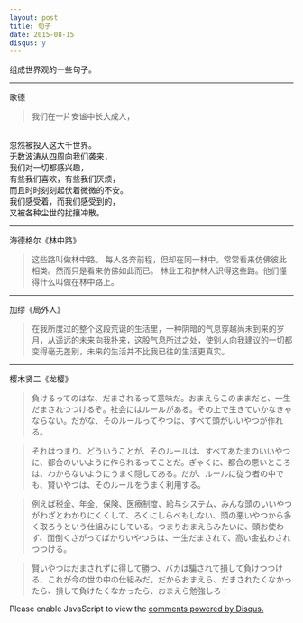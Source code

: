 ```yaml
---
layout: post
title: 句子
date: 2015-08-15
disqus: y
---
```


组成世界观的一些句子。

---

歌德
> 我们在一片安谧中长大成人，
<br/>
忽然被投入这大千世界。
<br/>
无数波涛从四周向我们袭来，
<br/>
我们对一切都感兴趣，
<br/>
有些我们喜欢，有些我们厌烦，
<br/>
而且时时刻刻起伏着微微的不安。
<br/>
我们感受着，而我们感受到的，
<br/>
又被各种尘世的扰攘冲散。

---

海德格尔《林中路》
> 这些路叫做林中路。 每人各奔前程，但却在同一林中。常常看来仿佛彼此相类。然而只是看来仿佛如此而已。 林业工和护林人识得这些路。他们懂得什么叫做在林中路上。

---

加缪《局外人》
> 在我所度过的整个这段荒诞的生活里，一种阴暗的气息穿越尚未到来的岁月，从遥远的未来向我扑来，这股气息所过之处，使别人向我建议的一切都变得毫无差别，未来的生活并不比我已往的生活更真实。

---

樱木贤二《龙樱》
> 負けるってのはな、だまされるって意味だ。おまえらこのままだと、一生だまされつつけるぞ。社会にはルールがある。その上で生きていかなきゃならない。だがな、そのルールってやつは、すべて頭がいいやつが作れる。

> それはつまり、どういうことが、そのルールは、すべてあたまのいいやつに、都合のいいように作られるってことだ。ぎゃくに、都合の悪いところは、わからないようにうまく隠してある。だが、ルールに従う者の中でも、賢いやつは、そのルールをうまく利用する。

> 例えば税金、年金、保険、医療制度、給与システム、みんな頭のいいやつがわざとわかりにくくして、ろくにしらべもしない、頭の悪いやつから多く取ろうという仕組みにしている。つまりおまえらみたいに、頭お使わず、面倒くさがってばかりいやつらは、一生だまされて、高い金払わされつつける。　

> 賢いやつはだまされずに得して勝つ、バカは騙されて損して負けつつける、これが今の世の中の仕組みだ。だからおまえら、だまされたくなかったら、損して負けたくなかったら、おまえら勉強しろ！

<div id="disqus_thread"></div>
<script type="text/javascript">
    /* * * CONFIGURATION VARIABLES * * */
    var disqus_shortname = 'richor';
    
    /* * * DON'T EDIT BELOW THIS LINE * * */
    (function() {
        var dsq = document.createElement('script'); dsq.type = 'text/javascript'; dsq.async = true;
        dsq.src = '//' + disqus_shortname + '.disqus.com/embed.js';
        (document.getElementsByTagName('head')[0] || document.getElementsByTagName('body')[0]).appendChild(dsq);
    })();
</script>
<noscript>Please enable JavaScript to view the <a href="https://disqus.com/?ref_noscript" rel="nofollow">comments powered by Disqus.</a></noscript>
